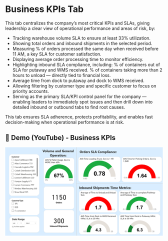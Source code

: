 # Business KPIs Tab

This tab centralizes the company’s most critical KPIs and SLAs, giving leadership a clear view of operational performance and areas of risk, by:
- Tracking warehouse volume SLA to ensure at least 33% utilization.
- Showing total orders and inbound shipments in the selected period.
- Measuring % of orders processed the same day when received before 11 AM, a key SLA for customer satisfaction.
- Displaying average order processing time to monitor efficiency.
- Highlighting inbound SLA compliance, including:
% of containers out of SLA for putaway and WMS received.
% of containers taking more than 2 hours to unload — directly tied to financial loss.
- Average time from dock to putaway and dock to WMS received.
- Allowing filtering by customer type and specific customer to focus on priority accounts.
- Serving as the primary SLA/KPI control panel for the company — enabling leaders to immediately spot issues and then drill down into detailed inbound or outbound tabs to find root causes.

This tab ensures SLA adherence, protects profitability, and enables fast decision-making when operational performance is at risk.

## 🎥 Demo (YouTube) - Business KPIs

[![Watch the video](Dashboard%20Screenshots/Business%20KPIs%20Tab%20Screnshot.png)](https://youtu.be/FTNQjMHFVyg)


